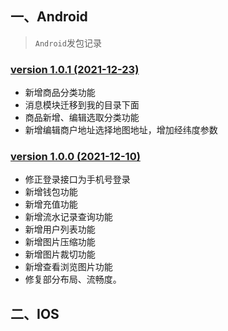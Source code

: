 ## 一、Android
> `Android`发包记录

### [version 1.0.1 (2021-12-23)](https://www.pgyer.com/wRZF)

- 新增商品分类功能
- 消息模块迁移到我的目录下面
- 商品新增、编辑选取分类功能
- 新增编辑商户地址选择地图地址，增加经纬度参数

### [version 1.0.0 (2021-12-10)](https://www.pgyer.com/IsH9)

- 修正登录接口为手机号登录
- 新增钱包功能
- 新增充值功能
- 新增流水记录查询功能
- 新增用户列表功能
- 新增图片压缩功能
- 新增图片裁切功能
- 新增查看浏览图片功能
- 修复部分布局、流畅度。

## 二、IOS